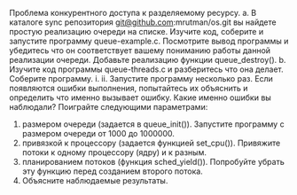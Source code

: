  Проблема конкурентного доступа к разделяемому ресурсу.
 a. В каталоге sync репозитория git@github.com:mrutman/os.git вы найдете простую
 реализацию очереди на списке. Изучите код, соберите и запустите программу
 queue-example.c. Посмотрите вывод программы и убедитесь что он
 соответствует вашему пониманию работы данной реализации очереди.
 Добавьте реализацию функции queue_destroy().
 b. Изучите код программы queue-threads.c и разберитесь что она делает. Соберите
 программу.
 i.
 ii.
 Запустите программу несколько раз. Если появляются ошибки
 выполнения, попытайтесь их объяснить и определить что именно
 вызывает ошибку. Какие именно ошибки вы наблюдали?
 Поиграйте следующими параметрами:
 1. размером очереди (задается в queue_init()). Запустите программу
 с размером очереди от 1000 до 1000000.
 2. привязкой к процессору (задается функцией set_cpu()). Привяжите
 потоки к одному процессору (ядру) и к разным.
 3. планированием потоков (функция sched_yield()). Попробуйте
 убрать эту функцию перед созданием второго потока.
 4. Объясните наблюдаемые результаты.